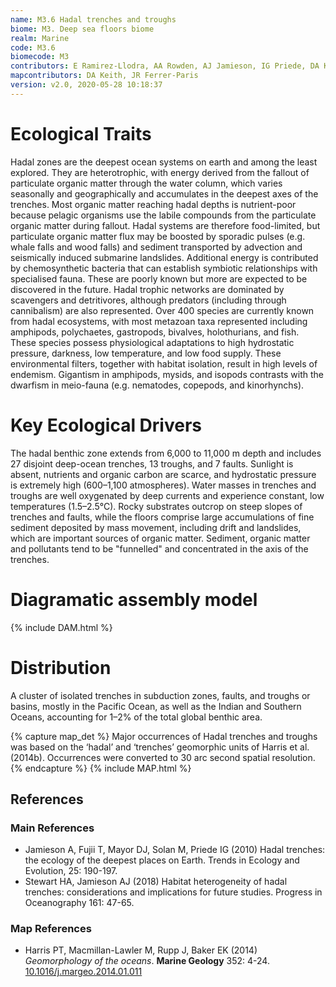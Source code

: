 ```yaml
---
name: M3.6 Hadal trenches and troughs
biome: M3. Deep sea floors biome
realm: Marine
code: M3.6
biomecode: M3
contributors: E Ramirez-Llodra, AA Rowden, AJ Jamieson, IG Priede, DA Keith
mapcontributors: DA Keith, JR Ferrer-Paris
version: v2.0, 2020-05-28 10:18:37
---
```

# Ecological Traits
 
Hadal zones are the deepest ocean systems on earth and among the least explored. They are heterotrophic, with energy derived from the fallout of particulate organic matter through the water column, which varies seasonally and geographically and accumulates in the deepest axes of the trenches. Most organic matter reaching hadal depths is nutrient-poor because pelagic organisms use the labile compounds from the particulate organic matter during fallout. Hadal systems are therefore food-limited, but particulate organic matter flux may be boosted by sporadic pulses (e.g. whale falls and wood falls) and sediment transported by advection and seismically induced submarine landslides. Additional energy is contributed by chemosynthetic bacteria that can establish symbiotic relationships with specialised fauna. These are poorly known but more are expected to be discovered in the future. Hadal trophic networks are dominated by scavengers and detritivores, although predators (including through cannibalism) are also represented. Over 400 species are currently known from hadal ecosystems, with most metazoan taxa represented including amphipods, polychaetes, gastropods, bivalves, holothurians, and fish. These species possess physiological adaptations to high hydrostatic pressure, darkness, low temperature, and low food supply. These environmental filters, together with habitat isolation, result in high levels of endemism. Gigantism in amphipods, mysids, and isopods contrasts with the dwarfism in meio-fauna (e.g. nematodes, copepods, and kinorhynchs).
 
# Key Ecological Drivers
 
The hadal benthic zone extends from 6,000 to 11,000 m depth and includes 27 disjoint deep-ocean trenches, 13 troughs, and 7 faults. Sunlight is absent, nutrients and organic carbon are scarce, and hydrostatic pressure is extremely high (600–1,100 atmospheres). Water masses in trenches and troughs are well oxygenated by deep currents and experience constant, low temperatures (1.5–2.5°C). Rocky substrates outcrop on steep slopes of trenches and faults, while the floors comprise large accumulations of fine sediment deposited by mass movement, including drift and landslides, which are important sources of organic matter. Sediment, organic matter and pollutants tend to be "funnelled" and concentrated in the axis of the trenches.
 
# Diagramatic assembly model
 
{% include DAM.html %}
 
# Distribution
 
A cluster of isolated trenches in subduction zones, faults, and troughs or basins, mostly in the Pacific Ocean, as well as the Indian and Southern Oceans, accounting for 1–2% of the total global benthic area.

{% capture map_det %}
Major occurrences of Hadal trenches and troughs was based on the ‘hadal’ and ‘trenches’ geomorphic units of Harris et al. (2014b). Occurrences were converted to 30 arc second spatial resolution.
{% endcapture %}
{% include MAP.html %}

## References
### Main References
* Jamieson A, Fujii T, Mayor DJ, Solan M, Priede IG (2010) Hadal trenches: the ecology of the deepest places on Earth. Trends in Ecology and Evolution, 25: 190-197.
* Stewart HA, Jamieson AJ (2018) Habitat heterogeneity of hadal trenches: considerations and implications for future studies. Progress in Oceanography 161: 47-65.
     
### Map References
* Harris PT, Macmillan-Lawler M, Rupp J, Baker EK (2014) *Geomorphology of the oceans*. **Marine Geology** 352: 4-24. [10.1016/j.margeo.2014.01.011](https://doi.org/10.1016/j.margeo.2014.01.011)
